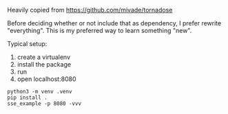 Heavily copied from https://github.com/mivade/tornadose

Before deciding whether or not include that as dependency, I prefer rewrite "everything".
This is my preferred way to learn something "new".

Typical setup:

1) create a virtualenv
2) install the package
3) run
4) open localhost:8080

```
python3 -m venv .venv
pip install .
sse_example -p 8080 -vvv
```
